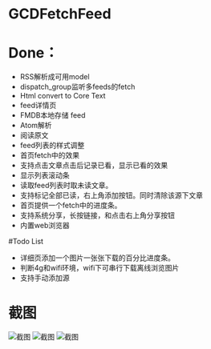 # GCDFetchFeed

# Done：
* RSS解析成可用model
* dispatch_group监听多feeds的fetch
* Html convert to Core Text
* feed详情页
* FMDB本地存储 feed
* Atom解析
* 阅读原文
* feed列表的样式调整
* 首页fetch中的效果
* 支持点击文章点击后记录已看，显示已看的效果
* 显示列表滚动条
* 读取feed列表时取未读文章。
* 支持标记全部已读，右上角添加按钮。同时清除该源下文章
* 首页提供一个fetch中的进度条。
* 支持系统分享，长按链接，和点击右上角分享按钮
* 内置web浏览器

#Todo List
* 详细页添加一个图片一张张下载的百分比进度条。
* 判断4g和wifi环境，wifi下可串行下载离线浏览图片
* 支持手动添加源

# 截图
![截图](https://github.com/ming1016/GCDFetchFeed/blob/master/GCDFetchFeed/resource/ScreenShot1.png?raw=true)
![截图](https://github.com/ming1016/GCDFetchFeed/blob/master/GCDFetchFeed/resource/ScreenShot2.png?raw=true)
![截图](https://github.com/ming1016/GCDFetchFeed/blob/master/GCDFetchFeed/resource/ScreenShot3.png?raw=true)

